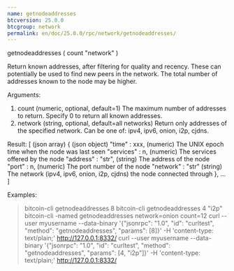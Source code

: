 ```yaml
---
name: getnodeaddresses
btcversion: 25.0.0
btcgroup: network
permalink: en/doc/25.0.0/rpc/network/getnodeaddresses/
---
```


getnodeaddresses ( count "network" )

Return known addresses, after filtering for quality and recency.
These can potentially be used to find new peers in the network.
The total number of addresses known to the node may be higher.

Arguments:
1. count      (numeric, optional, default=1) The maximum number of addresses to return. Specify 0 to return all known addresses.
2. network    (string, optional, default=all networks) Return only addresses of the specified network. Can be one of: ipv4, ipv6, onion, i2p, cjdns.

Result:
[                         (json array)
  {                       (json object)
    "time" : xxx,         (numeric) The UNIX epoch time when the node was last seen
    "services" : n,       (numeric) The services offered by the node
    "address" : "str",    (string) The address of the node
    "port" : n,           (numeric) The port number of the node
    "network" : "str"     (string) The network (ipv4, ipv6, onion, i2p, cjdns) the node connected through
  },
  ...
]

Examples:
> bitcoin-cli getnodeaddresses 8
> bitcoin-cli getnodeaddresses 4 "i2p"
> bitcoin-cli -named getnodeaddresses network=onion count=12
> curl --user myusername --data-binary '{"jsonrpc": "1.0", "id": "curltest", "method": "getnodeaddresses", "params": [8]}' -H 'content-type: text/plain;' http://127.0.0.1:8332/
> curl --user myusername --data-binary '{"jsonrpc": "1.0", "id": "curltest", "method": "getnodeaddresses", "params": [4, "i2p"]}' -H 'content-type: text/plain;' http://127.0.0.1:8332/


